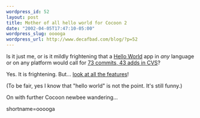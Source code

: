 ```yaml
--- 
wordpress_id: 52
layout: post
title: Mother of all hello world for Cocoon 2
date: "2002-04-05T17:47:10-05:00"
wordpress_slug: ooooga
wordpress_url: http://www.decafbad.com/blog/?p=52
---
```

<p>Is it just me, or is it mildly frightening that a <a href="http://chello.sourceforge.net/index.shtml">Hello World</a> app in <i>any</i> language or on any platform would call for <a href="http://sourceforge.net/cvs/?group_id=34620">73 commits, 43 adds in CVS</a>?</p>
<p>Yes.  It is frightening.  But...  <a href="http://chello.sourceforge.net/features.html">look at all the features</a>!</p>
<p>(To be fair, yes I know that "hello world" is not the point.  It's still funny.)</p>
<p>On with further Cocoon newbee wandering...</p>
<!--more-->
shortname=ooooga
